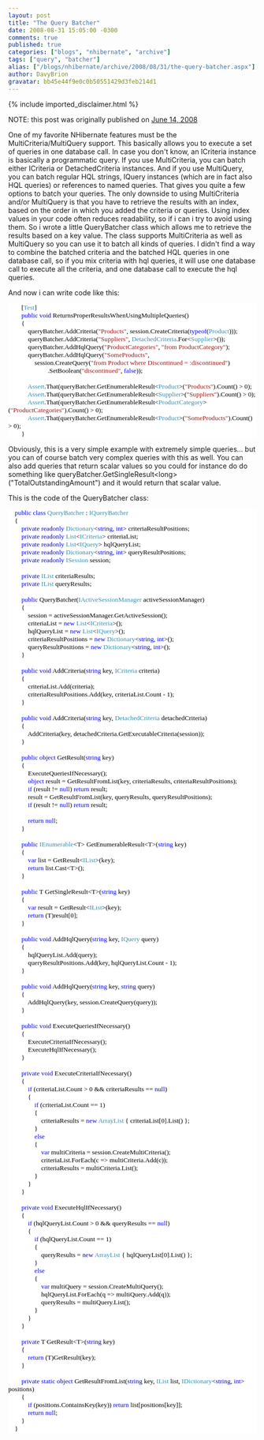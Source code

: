 ```yaml
---
layout: post
title: "The Query Batcher"
date: 2008-08-31 15:05:00 -0300
comments: true
published: true
categories: ["blogs", "nhibernate", "archive"]
tags: ["query", "batcher"]
alias: ["/blogs/nhibernate/archive/2008/08/31/the-query-batcher.aspx"]
author: DavyBrion
gravatar: bb45e44f9e0c0b50551429d3feb214d1
---
```

{% include imported_disclaimer.html %}
<p>NOTE: this post was originally published on <a href="http://davybrion.com/blog/2008/06/the-query-batcher/">June 14, 2008</a></p>
<p>One of my favorite NHibernate features must be the MultiCriteria/MultiQuery support. This basically allows you to execute a set of queries in one database call. In case you don't know, an ICriteria instance is basically a programmatic query. If you use MultiCriteria, you can batch either ICriteria or DetachedCriteria instances. And if you use MultiQuery, you can batch regular HQL strings, IQuery instances (which are in fact also HQL queries) or references to named queries.
That gives you quite a few options to batch your queries. The only downside to using MultiCriteria and/or MultiQuery is that you have to retrieve the results with an index, based on the order in which you added the criteria or queries. Using index values in your code often reduces readability, so if i can i try to avoid using them.
So i wrote a little QueryBatcher class which allows me to retrieve the results based on a key value.  The class supports MultiCriteria as well as MultiQuery so you can use it to batch all kinds of queries. I didn't find a way to combine the batched criteria and the batched HQL queries in one database call, so if you mix criteria with hql queries, it will use one database call to execute all the criteria, and one database call to execute the hql queries.
</p>
<p>And now i can write code like this:
<code>
</code></p>
<div style="font-family: Consolas; font-size: 10pt; color: black; background: white;">
<p style="margin: 0px;">&nbsp;&nbsp;&nbsp; &nbsp;&nbsp;&nbsp; [<span style="color: #2b91af;">Test</span>]</p>
<p style="margin: 0px;">&nbsp;&nbsp;&nbsp; &nbsp;&nbsp;&nbsp; <span style="color: blue;">public</span> <span style="color: blue;">void</span> ReturnsProperResultsWhenUsingMultipleQueries()</p>
<p style="margin: 0px;">&nbsp;&nbsp;&nbsp; &nbsp;&nbsp;&nbsp; {</p>
<p style="margin: 0px;">&nbsp;&nbsp;&nbsp; &nbsp;&nbsp;&nbsp; &nbsp;&nbsp;&nbsp; queryBatcher.AddCriteria(<span style="color: #a31515;">"Products"</span>, session.CreateCriteria(<span style="color: blue;">typeof</span>(<span style="color: #2b91af;">Product</span>)));</p>
<p style="margin: 0px;">&nbsp;&nbsp;&nbsp; &nbsp;&nbsp;&nbsp; &nbsp;&nbsp;&nbsp; queryBatcher.AddCriteria(<span style="color: #a31515;">"Suppliers"</span>, <span style="color: #2b91af;">DetachedCriteria</span>.For&lt;<span style="color: #2b91af;">Supplier</span>&gt;());</p>
<p style="margin: 0px;">&nbsp;&nbsp;&nbsp; &nbsp;&nbsp;&nbsp; &nbsp;&nbsp;&nbsp; queryBatcher.AddHqlQuery(<span style="color: #a31515;">"ProductCategories"</span>, <span style="color: #a31515;">"from ProductCategory"</span>);</p>
<p style="margin: 0px;">&nbsp;&nbsp;&nbsp; &nbsp;&nbsp;&nbsp; &nbsp;&nbsp;&nbsp; queryBatcher.AddHqlQuery(<span style="color: #a31515;">"SomeProducts"</span>, </p>
<p style="margin: 0px;">&nbsp;&nbsp;&nbsp; &nbsp;&nbsp;&nbsp; &nbsp;&nbsp;&nbsp; &nbsp;&nbsp;&nbsp; session.CreateQuery(<span style="color: #a31515;">"from Product where Discontinued = :discontinued"</span>)</p>
<p style="margin: 0px;">&nbsp;&nbsp;&nbsp; &nbsp;&nbsp;&nbsp; &nbsp;&nbsp;&nbsp; &nbsp;&nbsp;&nbsp; &nbsp;&nbsp;&nbsp; &nbsp;&nbsp;&nbsp; .SetBoolean(<span style="color: #a31515;">"discontinued"</span>, <span style="color: blue;">false</span>));</p>
<p style="margin: 0px;">&nbsp;</p>
<p style="margin: 0px;">&nbsp;&nbsp;&nbsp; &nbsp;&nbsp;&nbsp; &nbsp;&nbsp;&nbsp; <span style="color: #2b91af;">Assert</span>.That(queryBatcher.GetEnumerableResult&lt;<span style="color: #2b91af;">Product</span>&gt;(<span style="color: #a31515;">"Products"</span>).Count() &gt; 0);</p>
<p style="margin: 0px;">&nbsp;&nbsp;&nbsp; &nbsp;&nbsp;&nbsp; &nbsp;&nbsp;&nbsp; <span style="color: #2b91af;">Assert</span>.That(queryBatcher.GetEnumerableResult&lt;<span style="color: #2b91af;">Supplier</span>&gt;(<span style="color: #a31515;">"Suppliers"</span>).Count() &gt; 0);</p>
<p style="margin: 0px;">&nbsp;&nbsp;&nbsp; &nbsp;&nbsp;&nbsp; &nbsp;&nbsp;&nbsp; <span style="color: #2b91af;">Assert</span>.That(queryBatcher.GetEnumerableResult&lt;<span style="color: #2b91af;">ProductCategory</span>&gt;(<span style="color: #a31515;">"ProductCategories"</span>).Count() &gt; 0);</p>
<p style="margin: 0px;">&nbsp;&nbsp;&nbsp; &nbsp;&nbsp;&nbsp; &nbsp;&nbsp;&nbsp; <span style="color: #2b91af;">Assert</span>.That(queryBatcher.GetEnumerableResult&lt;<span style="color: #2b91af;">Product</span>&gt;(<span style="color: #a31515;">"SomeProducts"</span>).Count() &gt; 0);</p>
<p style="margin: 0px;">&nbsp;&nbsp;&nbsp; &nbsp;&nbsp;&nbsp; }</p>
</div>
<p>

Obviously, this is a very simple example with extremely simple queries... but you can of course batch very complex queries with this as well.  You can also add queries that return scalar values so you could for instance do do something like queryBatcher.GetSingleResult&lt;long&gt;("TotalOutstandingAmount") and it would return that scalar value.
</p>
<p>This is the code of the QueryBatcher class:
<code>
</code></p>
<div style="font-family: Consolas; font-size: 10pt; color: black; background: white;">
<p style="margin: 0px;">&nbsp;&nbsp;&nbsp; <span style="color: blue;">public</span> <span style="color: blue;">class</span> <span style="color: #2b91af;">QueryBatcher</span> : <span style="color: #2b91af;">IQueryBatcher</span></p>
<p style="margin: 0px;">&nbsp;&nbsp;&nbsp; {</p>
<p style="margin: 0px;">&nbsp;&nbsp;&nbsp; &nbsp;&nbsp;&nbsp; <span style="color: blue;">private</span> <span style="color: blue;">readonly</span> <span style="color: #2b91af;">Dictionary</span>&lt;<span style="color: blue;">string</span>, <span style="color: blue;">int</span>&gt; criteriaResultPositions;</p>
<p style="margin: 0px;">&nbsp;&nbsp;&nbsp; &nbsp;&nbsp;&nbsp; <span style="color: blue;">private</span> <span style="color: blue;">readonly</span> <span style="color: #2b91af;">List</span>&lt;<span style="color: #2b91af;">ICriteria</span>&gt; criteriaList;</p>
<p style="margin: 0px;">&nbsp;&nbsp;&nbsp; &nbsp;&nbsp;&nbsp; <span style="color: blue;">private</span> <span style="color: blue;">readonly</span> <span style="color: #2b91af;">List</span>&lt;<span style="color: #2b91af;">IQuery</span>&gt; hqlQueryList;</p>
<p style="margin: 0px;">&nbsp;&nbsp;&nbsp; &nbsp;&nbsp;&nbsp; <span style="color: blue;">private</span> <span style="color: blue;">readonly</span> <span style="color: #2b91af;">Dictionary</span>&lt;<span style="color: blue;">string</span>, <span style="color: blue;">int</span>&gt; queryResultPositions;</p>
<p style="margin: 0px;">&nbsp;&nbsp;&nbsp; &nbsp;&nbsp;&nbsp; <span style="color: blue;">private</span> <span style="color: blue;">readonly</span> <span style="color: #2b91af;">ISession</span> session;</p>
<p style="margin: 0px;">&nbsp;</p>
<p style="margin: 0px;">&nbsp;&nbsp;&nbsp; &nbsp;&nbsp;&nbsp; <span style="color: blue;">private</span> <span style="color: #2b91af;">IList</span> criteriaResults;</p>
<p style="margin: 0px;">&nbsp;&nbsp;&nbsp; &nbsp;&nbsp;&nbsp; <span style="color: blue;">private</span> <span style="color: #2b91af;">IList</span> queryResults;</p>
<p style="margin: 0px;">&nbsp;</p>
<p style="margin: 0px;">&nbsp;&nbsp;&nbsp; &nbsp;&nbsp;&nbsp; <span style="color: blue;">public</span> QueryBatcher(<span style="color: #2b91af;">IActiveSessionManager</span> activeSessionManager)</p>
<p style="margin: 0px;">&nbsp;&nbsp;&nbsp; &nbsp;&nbsp;&nbsp; {</p>
<p style="margin: 0px;">&nbsp;&nbsp;&nbsp; &nbsp;&nbsp;&nbsp; &nbsp;&nbsp;&nbsp; session = activeSessionManager.GetActiveSession();</p>
<p style="margin: 0px;">&nbsp;&nbsp;&nbsp; &nbsp;&nbsp;&nbsp; &nbsp;&nbsp;&nbsp; criteriaList = <span style="color: blue;">new</span> <span style="color: #2b91af;">List</span>&lt;<span style="color: #2b91af;">ICriteria</span>&gt;();</p>
<p style="margin: 0px;">&nbsp;&nbsp;&nbsp; &nbsp;&nbsp;&nbsp; &nbsp;&nbsp;&nbsp; hqlQueryList = <span style="color: blue;">new</span> <span style="color: #2b91af;">List</span>&lt;<span style="color: #2b91af;">IQuery</span>&gt;();</p>
<p style="margin: 0px;">&nbsp;&nbsp;&nbsp; &nbsp;&nbsp;&nbsp; &nbsp;&nbsp;&nbsp; criteriaResultPositions = <span style="color: blue;">new</span> <span style="color: #2b91af;">Dictionary</span>&lt;<span style="color: blue;">string</span>, <span style="color: blue;">int</span>&gt;();</p>
<p style="margin: 0px;">&nbsp;&nbsp;&nbsp; &nbsp;&nbsp;&nbsp; &nbsp;&nbsp;&nbsp; queryResultPositions = <span style="color: blue;">new</span> <span style="color: #2b91af;">Dictionary</span>&lt;<span style="color: blue;">string</span>, <span style="color: blue;">int</span>&gt;();</p>
<p style="margin: 0px;">&nbsp;&nbsp;&nbsp; &nbsp;&nbsp;&nbsp; }</p>
<p style="margin: 0px;">&nbsp;</p>
<p style="margin: 0px;">&nbsp;&nbsp;&nbsp; &nbsp;&nbsp;&nbsp; <span style="color: blue;">public</span> <span style="color: blue;">void</span> AddCriteria(<span style="color: blue;">string</span> key, <span style="color: #2b91af;">ICriteria</span> criteria)</p>
<p style="margin: 0px;">&nbsp;&nbsp;&nbsp; &nbsp;&nbsp;&nbsp; {</p>
<p style="margin: 0px;">&nbsp;&nbsp;&nbsp; &nbsp;&nbsp;&nbsp; &nbsp;&nbsp;&nbsp; criteriaList.Add(criteria);</p>
<p style="margin: 0px;">&nbsp;&nbsp;&nbsp; &nbsp;&nbsp;&nbsp; &nbsp;&nbsp;&nbsp; criteriaResultPositions.Add(key, criteriaList.Count - 1);</p>
<p style="margin: 0px;">&nbsp;&nbsp;&nbsp; &nbsp;&nbsp;&nbsp; }</p>
<p style="margin: 0px;">&nbsp;</p>
<p style="margin: 0px;">&nbsp;&nbsp;&nbsp; &nbsp;&nbsp;&nbsp; <span style="color: blue;">public</span> <span style="color: blue;">void</span> AddCriteria(<span style="color: blue;">string</span> key, <span style="color: #2b91af;">DetachedCriteria</span> detachedCriteria)</p>
<p style="margin: 0px;">&nbsp;&nbsp;&nbsp; &nbsp;&nbsp;&nbsp; {</p>
<p style="margin: 0px;">&nbsp;&nbsp;&nbsp; &nbsp;&nbsp;&nbsp; &nbsp;&nbsp;&nbsp; AddCriteria(key, detachedCriteria.GetExecutableCriteria(session));</p>
<p style="margin: 0px;">&nbsp;&nbsp;&nbsp; &nbsp;&nbsp;&nbsp; }</p>
<p style="margin: 0px;">&nbsp;</p>
<p style="margin: 0px;">&nbsp;&nbsp;&nbsp; &nbsp;&nbsp;&nbsp; <span style="color: blue;">public</span> <span style="color: blue;">object</span> GetResult(<span style="color: blue;">string</span> key)</p>
<p style="margin: 0px;">&nbsp;&nbsp;&nbsp; &nbsp;&nbsp;&nbsp; {</p>
<p style="margin: 0px;">&nbsp;&nbsp;&nbsp; &nbsp;&nbsp;&nbsp; &nbsp;&nbsp;&nbsp; ExecuteQueriesIfNecessary();</p>
<p style="margin: 0px;">&nbsp;&nbsp;&nbsp; &nbsp;&nbsp;&nbsp; &nbsp;&nbsp;&nbsp; <span style="color: blue;">object</span> result = GetResultFromList(key, criteriaResults, criteriaResultPositions);</p>
<p style="margin: 0px;">&nbsp;&nbsp;&nbsp; &nbsp;&nbsp;&nbsp; &nbsp;&nbsp;&nbsp; <span style="color: blue;">if</span> (result != <span style="color: blue;">null</span>) <span style="color: blue;">return</span> result;</p>
<p style="margin: 0px;">&nbsp;&nbsp;&nbsp; &nbsp;&nbsp;&nbsp; &nbsp;&nbsp;&nbsp; result = GetResultFromList(key, queryResults, queryResultPositions);</p>
<p style="margin: 0px;">&nbsp;&nbsp;&nbsp; &nbsp;&nbsp;&nbsp; &nbsp;&nbsp;&nbsp; <span style="color: blue;">if</span> (result != <span style="color: blue;">null</span>) <span style="color: blue;">return</span> result;</p>
<p style="margin: 0px;">&nbsp;</p>
<p style="margin: 0px;">&nbsp;&nbsp;&nbsp; &nbsp;&nbsp;&nbsp; &nbsp;&nbsp;&nbsp; <span style="color: blue;">return</span> <span style="color: blue;">null</span>;</p>
<p style="margin: 0px;">&nbsp;&nbsp;&nbsp; &nbsp;&nbsp;&nbsp; }</p>
<p style="margin: 0px;">&nbsp;</p>
<p style="margin: 0px;">&nbsp;&nbsp;&nbsp; &nbsp;&nbsp;&nbsp; <span style="color: blue;">public</span> <span style="color: #2b91af;">IEnumerable</span>&lt;T&gt; GetEnumerableResult&lt;T&gt;(<span style="color: blue;">string</span> key)</p>
<p style="margin: 0px;">&nbsp;&nbsp;&nbsp; &nbsp;&nbsp;&nbsp; {</p>
<p style="margin: 0px;">&nbsp;&nbsp;&nbsp; &nbsp;&nbsp;&nbsp; &nbsp;&nbsp;&nbsp; <span style="color: blue;">var</span> list = GetResult&lt;<span style="color: #2b91af;">IList</span>&gt;(key);</p>
<p style="margin: 0px;">&nbsp;&nbsp;&nbsp; &nbsp;&nbsp;&nbsp; &nbsp;&nbsp;&nbsp; <span style="color: blue;">return</span> list.Cast&lt;T&gt;();</p>
<p style="margin: 0px;">&nbsp;&nbsp;&nbsp; &nbsp;&nbsp;&nbsp; }</p>
<p style="margin: 0px;">&nbsp;</p>
<p style="margin: 0px;">&nbsp;&nbsp;&nbsp; &nbsp;&nbsp;&nbsp; <span style="color: blue;">public</span> T GetSingleResult&lt;T&gt;(<span style="color: blue;">string</span> key)</p>
<p style="margin: 0px;">&nbsp;&nbsp;&nbsp; &nbsp;&nbsp;&nbsp; {</p>
<p style="margin: 0px;">&nbsp;&nbsp;&nbsp; &nbsp;&nbsp;&nbsp; &nbsp;&nbsp;&nbsp; <span style="color: blue;">var</span> result = GetResult&lt;<span style="color: #2b91af;">IList</span>&gt;(key);</p>
<p style="margin: 0px;">&nbsp;&nbsp;&nbsp; &nbsp;&nbsp;&nbsp; &nbsp;&nbsp;&nbsp; <span style="color: blue;">return</span> (T)result[0];</p>
<p style="margin: 0px;">&nbsp;&nbsp;&nbsp; &nbsp;&nbsp;&nbsp; }</p>
<p style="margin: 0px;">&nbsp;</p>
<p style="margin: 0px;">&nbsp;&nbsp;&nbsp; &nbsp;&nbsp;&nbsp; <span style="color: blue;">public</span> <span style="color: blue;">void</span> AddHqlQuery(<span style="color: blue;">string</span> key, <span style="color: #2b91af;">IQuery</span> query)</p>
<p style="margin: 0px;">&nbsp;&nbsp;&nbsp; &nbsp;&nbsp;&nbsp; {</p>
<p style="margin: 0px;">&nbsp;&nbsp;&nbsp; &nbsp;&nbsp;&nbsp; &nbsp;&nbsp;&nbsp; hqlQueryList.Add(query);</p>
<p style="margin: 0px;">&nbsp;&nbsp;&nbsp; &nbsp;&nbsp;&nbsp; &nbsp;&nbsp;&nbsp; queryResultPositions.Add(key, hqlQueryList.Count - 1);</p>
<p style="margin: 0px;">&nbsp;&nbsp;&nbsp; &nbsp;&nbsp;&nbsp; }</p>
<p style="margin: 0px;">&nbsp;</p>
<p style="margin: 0px;">&nbsp;&nbsp;&nbsp; &nbsp;&nbsp;&nbsp; <span style="color: blue;">public</span> <span style="color: blue;">void</span> AddHqlQuery(<span style="color: blue;">string</span> key, <span style="color: blue;">string</span> query)</p>
<p style="margin: 0px;">&nbsp;&nbsp;&nbsp; &nbsp;&nbsp;&nbsp; {</p>
<p style="margin: 0px;">&nbsp;&nbsp;&nbsp; &nbsp;&nbsp;&nbsp; &nbsp;&nbsp;&nbsp; AddHqlQuery(key, session.CreateQuery(query));</p>
<p style="margin: 0px;">&nbsp;&nbsp;&nbsp; &nbsp;&nbsp;&nbsp; }</p>
<p style="margin: 0px;">&nbsp;</p>
<p style="margin: 0px;">&nbsp;&nbsp;&nbsp; &nbsp;&nbsp;&nbsp; <span style="color: blue;">public</span> <span style="color: blue;">void</span> ExecuteQueriesIfNecessary()</p>
<p style="margin: 0px;">&nbsp;&nbsp;&nbsp; &nbsp;&nbsp;&nbsp; {</p>
<p style="margin: 0px;">&nbsp;&nbsp;&nbsp; &nbsp;&nbsp;&nbsp; &nbsp;&nbsp;&nbsp; ExecuteCriteriaIfNecessary();</p>
<p style="margin: 0px;">&nbsp;&nbsp;&nbsp; &nbsp;&nbsp;&nbsp; &nbsp;&nbsp;&nbsp; ExecuteHqlIfNecessary();</p>
<p style="margin: 0px;">&nbsp;&nbsp;&nbsp; &nbsp;&nbsp;&nbsp; }</p>
<p style="margin: 0px;">&nbsp;</p>
<p style="margin: 0px;">&nbsp;&nbsp;&nbsp; &nbsp;&nbsp;&nbsp; <span style="color: blue;">private</span> <span style="color: blue;">void</span> ExecuteCriteriaIfNecessary()</p>
<p style="margin: 0px;">&nbsp;&nbsp;&nbsp; &nbsp;&nbsp;&nbsp; {</p>
<p style="margin: 0px;">&nbsp;&nbsp;&nbsp; &nbsp;&nbsp;&nbsp; &nbsp;&nbsp;&nbsp; <span style="color: blue;">if</span> (criteriaList.Count &gt; 0 &amp;&amp; criteriaResults == <span style="color: blue;">null</span>)</p>
<p style="margin: 0px;">&nbsp;&nbsp;&nbsp; &nbsp;&nbsp;&nbsp; &nbsp;&nbsp;&nbsp; {</p>
<p style="margin: 0px;">&nbsp;&nbsp;&nbsp; &nbsp;&nbsp;&nbsp; &nbsp;&nbsp;&nbsp; &nbsp;&nbsp;&nbsp; <span style="color: blue;">if</span> (criteriaList.Count == 1)</p>
<p style="margin: 0px;">&nbsp;&nbsp;&nbsp; &nbsp;&nbsp;&nbsp; &nbsp;&nbsp;&nbsp; &nbsp;&nbsp;&nbsp; {</p>
<p style="margin: 0px;">&nbsp;&nbsp;&nbsp; &nbsp;&nbsp;&nbsp; &nbsp;&nbsp;&nbsp; &nbsp;&nbsp;&nbsp; &nbsp;&nbsp;&nbsp; criteriaResults = <span style="color: blue;">new</span> <span style="color: #2b91af;">ArrayList</span> { criteriaList[0].List() };</p>
<p style="margin: 0px;">&nbsp;&nbsp;&nbsp; &nbsp;&nbsp;&nbsp; &nbsp;&nbsp;&nbsp; &nbsp;&nbsp;&nbsp; }</p>
<p style="margin: 0px;">&nbsp;&nbsp;&nbsp; &nbsp;&nbsp;&nbsp; &nbsp;&nbsp;&nbsp; &nbsp;&nbsp;&nbsp; <span style="color: blue;">else</span></p>
<p style="margin: 0px;">&nbsp;&nbsp;&nbsp; &nbsp;&nbsp;&nbsp; &nbsp;&nbsp;&nbsp; &nbsp;&nbsp;&nbsp; {</p>
<p style="margin: 0px;">&nbsp;&nbsp;&nbsp; &nbsp;&nbsp;&nbsp; &nbsp;&nbsp;&nbsp; &nbsp;&nbsp;&nbsp; &nbsp;&nbsp;&nbsp; <span style="color: blue;">var</span> multiCriteria = session.CreateMultiCriteria();</p>
<p style="margin: 0px;">&nbsp;&nbsp;&nbsp; &nbsp;&nbsp;&nbsp; &nbsp;&nbsp;&nbsp; &nbsp;&nbsp;&nbsp; &nbsp;&nbsp;&nbsp; criteriaList.ForEach(c =&gt; multiCriteria.Add(c));</p>
<p style="margin: 0px;">&nbsp;&nbsp;&nbsp; &nbsp;&nbsp;&nbsp; &nbsp;&nbsp;&nbsp; &nbsp;&nbsp;&nbsp; &nbsp;&nbsp;&nbsp; criteriaResults = multiCriteria.List();</p>
<p style="margin: 0px;">&nbsp;&nbsp;&nbsp; &nbsp;&nbsp;&nbsp; &nbsp;&nbsp;&nbsp; &nbsp;&nbsp;&nbsp; }</p>
<p style="margin: 0px;">&nbsp;&nbsp;&nbsp; &nbsp;&nbsp;&nbsp; &nbsp;&nbsp;&nbsp; }</p>
<p style="margin: 0px;">&nbsp;&nbsp;&nbsp; &nbsp;&nbsp;&nbsp; }</p>
<p style="margin: 0px;">&nbsp;</p>
<p style="margin: 0px;">&nbsp;&nbsp;&nbsp; &nbsp;&nbsp;&nbsp; <span style="color: blue;">private</span> <span style="color: blue;">void</span> ExecuteHqlIfNecessary()</p>
<p style="margin: 0px;">&nbsp;&nbsp;&nbsp; &nbsp;&nbsp;&nbsp; {</p>
<p style="margin: 0px;">&nbsp;&nbsp;&nbsp; &nbsp;&nbsp;&nbsp; &nbsp;&nbsp;&nbsp; <span style="color: blue;">if</span> (hqlQueryList.Count &gt; 0 &amp;&amp; queryResults == <span style="color: blue;">null</span>)</p>
<p style="margin: 0px;">&nbsp;&nbsp;&nbsp; &nbsp;&nbsp;&nbsp; &nbsp;&nbsp;&nbsp; {</p>
<p style="margin: 0px;">&nbsp;&nbsp;&nbsp; &nbsp;&nbsp;&nbsp; &nbsp;&nbsp;&nbsp; &nbsp;&nbsp;&nbsp; <span style="color: blue;">if</span> (hqlQueryList.Count == 1)</p>
<p style="margin: 0px;">&nbsp;&nbsp;&nbsp; &nbsp;&nbsp;&nbsp; &nbsp;&nbsp;&nbsp; &nbsp;&nbsp;&nbsp; {</p>
<p style="margin: 0px;">&nbsp;&nbsp;&nbsp; &nbsp;&nbsp;&nbsp; &nbsp;&nbsp;&nbsp; &nbsp;&nbsp;&nbsp; &nbsp;&nbsp;&nbsp; queryResults = <span style="color: blue;">new</span> <span style="color: #2b91af;">ArrayList</span> { hqlQueryList[0].List() };</p>
<p style="margin: 0px;">&nbsp;&nbsp;&nbsp; &nbsp;&nbsp;&nbsp; &nbsp;&nbsp;&nbsp; &nbsp;&nbsp;&nbsp; }</p>
<p style="margin: 0px;">&nbsp;&nbsp;&nbsp; &nbsp;&nbsp;&nbsp; &nbsp;&nbsp;&nbsp; &nbsp;&nbsp;&nbsp; <span style="color: blue;">else</span></p>
<p style="margin: 0px;">&nbsp;&nbsp;&nbsp; &nbsp;&nbsp;&nbsp; &nbsp;&nbsp;&nbsp; &nbsp;&nbsp;&nbsp; {</p>
<p style="margin: 0px;">&nbsp;&nbsp;&nbsp; &nbsp;&nbsp;&nbsp; &nbsp;&nbsp;&nbsp; &nbsp;&nbsp;&nbsp; &nbsp;&nbsp;&nbsp; <span style="color: blue;">var</span> multiQuery = session.CreateMultiQuery();</p>
<p style="margin: 0px;">&nbsp;&nbsp;&nbsp; &nbsp;&nbsp;&nbsp; &nbsp;&nbsp;&nbsp; &nbsp;&nbsp;&nbsp; &nbsp;&nbsp;&nbsp; hqlQueryList.ForEach(q =&gt; multiQuery.Add(q));</p>
<p style="margin: 0px;">&nbsp;&nbsp;&nbsp; &nbsp;&nbsp;&nbsp; &nbsp;&nbsp;&nbsp; &nbsp;&nbsp;&nbsp; &nbsp;&nbsp;&nbsp; queryResults = multiQuery.List();</p>
<p style="margin: 0px;">&nbsp;&nbsp;&nbsp; &nbsp;&nbsp;&nbsp; &nbsp;&nbsp;&nbsp; &nbsp;&nbsp;&nbsp; }</p>
<p style="margin: 0px;">&nbsp;&nbsp;&nbsp; &nbsp;&nbsp;&nbsp; &nbsp;&nbsp;&nbsp; }</p>
<p style="margin: 0px;">&nbsp;&nbsp;&nbsp; &nbsp;&nbsp;&nbsp; }</p>
<p style="margin: 0px;">&nbsp;</p>
<p style="margin: 0px;">&nbsp;&nbsp;&nbsp; &nbsp;&nbsp;&nbsp; <span style="color: blue;">private</span> T GetResult&lt;T&gt;(<span style="color: blue;">string</span> key)</p>
<p style="margin: 0px;">&nbsp;&nbsp;&nbsp; &nbsp;&nbsp;&nbsp; {</p>
<p style="margin: 0px;">&nbsp;&nbsp;&nbsp; &nbsp;&nbsp;&nbsp; &nbsp;&nbsp;&nbsp; <span style="color: blue;">return</span> (T)GetResult(key);</p>
<p style="margin: 0px;">&nbsp;&nbsp;&nbsp; &nbsp;&nbsp;&nbsp; }</p>
<p style="margin: 0px;">&nbsp;</p>
<p style="margin: 0px;">&nbsp;&nbsp;&nbsp; &nbsp;&nbsp;&nbsp; <span style="color: blue;">private</span> <span style="color: blue;">static</span> <span style="color: blue;">object</span> GetResultFromList(<span style="color: blue;">string</span> key, <span style="color: #2b91af;">IList</span> list, <span style="color: #2b91af;">IDictionary</span>&lt;<span style="color: blue;">string</span>, <span style="color: blue;">int</span>&gt; positions)</p>
<p style="margin: 0px;">&nbsp;&nbsp;&nbsp; &nbsp;&nbsp;&nbsp; {</p>
<p style="margin: 0px;">&nbsp;&nbsp;&nbsp; &nbsp;&nbsp;&nbsp; &nbsp;&nbsp;&nbsp; <span style="color: blue;">if</span> (positions.ContainsKey(key)) <span style="color: blue;">return</span> list[positions[key]];</p>
<p style="margin: 0px;">&nbsp;&nbsp;&nbsp; &nbsp;&nbsp;&nbsp; &nbsp;&nbsp;&nbsp; <span style="color: blue;">return</span> <span style="color: blue;">null</span>;</p>
<p style="margin: 0px;">&nbsp;&nbsp;&nbsp; &nbsp;&nbsp;&nbsp; }</p>
<p style="margin: 0px;">&nbsp;&nbsp;&nbsp; }</p>
</div>
